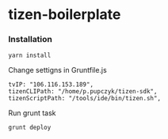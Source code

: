 # tizen-boilerplate

### Installation
    yarn install

Change settigns in Gruntfile.js

    tvIP: "106.116.153.189",
    tizenCLIPath: "/home/p.pupczyk/tizen-sdk",
    tizenScriptPath: "/tools/ide/bin/tizen.sh",
    
Run grunt task
    
    grunt deploy